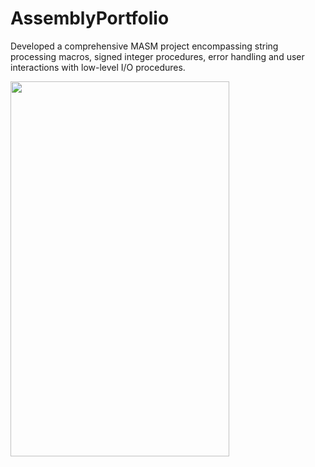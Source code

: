 # AssemblyPortfolio
Developed a comprehensive MASM project encompassing string processing macros, signed integer procedures, error handling and user interactions with low-level I/O procedures.

<img src="/assembly.gif" width="350" height="600"/>
